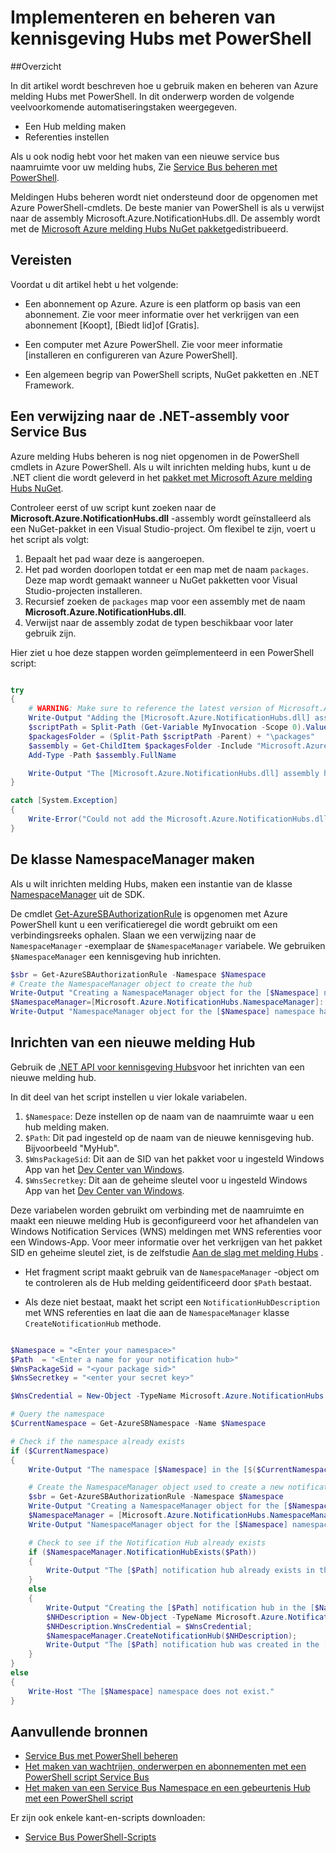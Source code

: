 <properties 
    pageTitle="Implementeren en beheren van kennisgeving Hubs met PowerShell" 
    description="Het maken en beheren van kennisgeving Hubs met PowerShell voor automatisering" 
    services="notification-hubs" 
    documentationCenter="" 
    authors="ysxu" 
    manager="erikre" 
    editor="" />

<tags 
    ms.service="notification-hubs" 
    ms.workload="mobile" 
    ms.tgt_pltfrm="powershell" 
    ms.devlang="na" 
    ms.topic="article" 
    ms.date="06/29/2016" 
    ms.author="yuaxu"/>

# <a name="deploy-and-manage-notification-hubs-using-powershell"></a>Implementeren en beheren van kennisgeving Hubs met PowerShell

##<a name="overview"></a>Overzicht

In dit artikel wordt beschreven hoe u gebruik maken en beheren van Azure melding Hubs met PowerShell. In dit onderwerp worden de volgende veelvoorkomende automatiseringstaken weergegeven.

+ Een Hub melding maken
+ Referenties instellen

Als u ook nodig hebt voor het maken van een nieuwe service bus naamruimte voor uw melding hubs, Zie [Service Bus beheren met PowerShell](../service-bus-messaging/service-bus-powershell-how-to-provision.md).

Meldingen Hubs beheren wordt niet ondersteund door de opgenomen met Azure PowerShell-cmdlets. De beste manier van PowerShell is als u verwijst naar de assembly Microsoft.Azure.NotificationHubs.dll. De assembly wordt met de [Microsoft Azure melding Hubs NuGet pakket](https://www.nuget.org/packages/Microsoft.Azure.NotificationHubs/)gedistribueerd.


## <a name="prerequisites"></a>Vereisten

Voordat u dit artikel hebt u het volgende:

- Een abonnement op Azure. Azure is een platform op basis van een abonnement. Zie voor meer informatie over het verkrijgen van een abonnement [Koopt], [Biedt lid]of [Gratis].

- Een computer met Azure PowerShell. Zie voor meer informatie [installeren en configureren van Azure PowerShell].

- Een algemeen begrip van PowerShell scripts, NuGet pakketten en .NET Framework.


## <a name="including-a-reference-to-the-net-assembly-for-service-bus"></a>Een verwijzing naar de .NET-assembly voor Service Bus

Azure melding Hubs beheren is nog niet opgenomen in de PowerShell cmdlets in Azure PowerShell. Als u wilt inrichten melding hubs, kunt u de .NET client die wordt geleverd in het [pakket met Microsoft Azure melding Hubs NuGet](https://www.nuget.org/packages/Microsoft.Azure.NotificationHubs/).

Controleer eerst of uw script kunt zoeken naar de **Microsoft.Azure.NotificationHubs.dll** -assembly wordt geïnstalleerd als een NuGet-pakket in een Visual Studio-project. Om flexibel te zijn, voert u het script als volgt:

1. Bepaalt het pad waar deze is aangeroepen.
2. Het pad worden doorlopen totdat er een map met de naam `packages`. Deze map wordt gemaakt wanneer u NuGet pakketten voor Visual Studio-projecten installeren.
3. Recursief zoeken de `packages` map voor een assembly met de naam **Microsoft.Azure.NotificationHubs.dll**.
4. Verwijst naar de assembly zodat de typen beschikbaar voor later gebruik zijn.

Hier ziet u hoe deze stappen worden geïmplementeerd in een PowerShell script:

``` powershell

try
{
    # WARNING: Make sure to reference the latest version of Microsoft.Azure.NotificationHubs.dll
    Write-Output "Adding the [Microsoft.Azure.NotificationHubs.dll] assembly to the script..."
    $scriptPath = Split-Path (Get-Variable MyInvocation -Scope 0).Value.MyCommand.Path
    $packagesFolder = (Split-Path $scriptPath -Parent) + "\packages"
    $assembly = Get-ChildItem $packagesFolder -Include "Microsoft.Azure.NotificationHubs.dll" -Recurse
    Add-Type -Path $assembly.FullName

    Write-Output "The [Microsoft.Azure.NotificationHubs.dll] assembly has been successfully added to the script."
}

catch [System.Exception]
{
    Write-Error("Could not add the Microsoft.Azure.NotificationHubs.dll assembly to the script. Make sure you build the solution before running the provisioning script.")
}
```

## <a name="create-the-namespacemanager-class"></a>De klasse NamespaceManager maken

Als u wilt inrichten melding Hubs, maken een instantie van de klasse [NamespaceManager](https://msdn.microsoft.com/library/azure/microsoft.azure.notificationhubs.namespacemanager.aspx) uit de SDK. 

De cmdlet [Get-AzureSBAuthorizationRule] is opgenomen met Azure PowerShell kunt u een verificatieregel die wordt gebruikt om een verbindingsreeks ophalen. Slaan we een verwijzing naar de `NamespaceManager` -exemplaar de `$NamespaceManager` variabele. We gebruiken `$NamespaceManager` een kennisgeving hub inrichten.

``` powershell
$sbr = Get-AzureSBAuthorizationRule -Namespace $Namespace
# Create the NamespaceManager object to create the hub
Write-Output "Creating a NamespaceManager object for the [$Namespace] namespace..."
$NamespaceManager=[Microsoft.Azure.NotificationHubs.NamespaceManager]::CreateFromConnectionString($sbr.ConnectionString);
Write-Output "NamespaceManager object for the [$Namespace] namespace has been successfully created."
```


## <a name="provisioning-a-new-notification-hub"></a>Inrichten van een nieuwe melding Hub 

Gebruik de [.NET API voor kennisgeving Hubs]voor het inrichten van een nieuwe melding hub.

In dit deel van het script instellen u vier lokale variabelen. 

1. `$Namespace`: Deze instellen op de naam van de naamruimte waar u een hub melding maken.
2. `$Path`: Dit pad ingesteld op de naam van de nieuwe kennisgeving hub.  Bijvoorbeeld "MyHub".    
3. `$WnsPackageSid`: Dit aan de SID van het pakket voor u ingesteld Windows App van het [Dev Center van Windows](http://go.microsoft.com/fwlink/p/?linkid=266582&clcid=0x409).
4. `$WnsSecretkey`: Dit aan de geheime sleutel voor u ingesteld Windows App van het [Dev Center van Windows](http://go.microsoft.com/fwlink/p/?linkid=266582&clcid=0x409).

Deze variabelen worden gebruikt om verbinding met de naamruimte en maakt een nieuwe melding Hub is geconfigureerd voor het afhandelen van Windows Notification Services (WNS) meldingen met WNS referenties voor een Windows-App. Voor meer informatie over het verkrijgen van het pakket SID en geheime sleutel ziet, is de zelfstudie [Aan de slag met melding Hubs](notification-hubs-windows-store-dotnet-get-started-wns-push-notification.md) . 

+ Het fragment script maakt gebruik van de `NamespaceManager` -object om te controleren als de Hub melding geïdentificeerd door `$Path` bestaat.

+ Als deze niet bestaat, maakt het script een `NotificationHubDescription` met WNS referenties en laat die aan de `NamespaceManager` klasse `CreateNotificationHub` methode.

``` powershell

$Namespace = "<Enter your namespace>"
$Path  = "<Enter a name for your notification hub>"
$WnsPackageSid = "<your package sid>"
$WnsSecretkey = "<enter your secret key>"

$WnsCredential = New-Object -TypeName Microsoft.Azure.NotificationHubs.WnsCredential -ArgumentList $WnsPackageSid,$WnsSecretkey

# Query the namespace
$CurrentNamespace = Get-AzureSBNamespace -Name $Namespace

# Check if the namespace already exists
if ($CurrentNamespace)
{
    Write-Output "The namespace [$Namespace] in the [$($CurrentNamespace.Region)] region was found."

    # Create the NamespaceManager object used to create a new notification hub
    $sbr = Get-AzureSBAuthorizationRule -Namespace $Namespace
    Write-Output "Creating a NamespaceManager object for the [$Namespace] namespace..."
    $NamespaceManager = [Microsoft.Azure.NotificationHubs.NamespaceManager]::CreateFromConnectionString($sbr.ConnectionString);
    Write-Output "NamespaceManager object for the [$Namespace] namespace has been successfully created."

    # Check to see if the Notification Hub already exists
    if ($NamespaceManager.NotificationHubExists($Path))
    {
        Write-Output "The [$Path] notification hub already exists in the [$Namespace] namespace."  
    }
    else
    {
        Write-Output "Creating the [$Path] notification hub in the [$Namespace] namespace."
        $NHDescription = New-Object -TypeName Microsoft.Azure.NotificationHubs.NotificationHubDescription -ArgumentList $Path;
        $NHDescription.WnsCredential = $WnsCredential;
        $NamespaceManager.CreateNotificationHub($NHDescription);
        Write-Output "The [$Path] notification hub was created in the [$Namespace] namespace."
    }
}
else
{
    Write-Host "The [$Namespace] namespace does not exist."
}
```




## <a name="additional-resources"></a>Aanvullende bronnen

- [Service Bus met PowerShell beheren](../service-bus-messaging/service-bus-powershell-how-to-provision.md)
- [Het maken van wachtrijen, onderwerpen en abonnementen met een PowerShell script Service Bus](http://blogs.msdn.com/b/paolos/archive/2014/12/02/how-to-create-a-service-bus-queues-topics-and-subscriptions-using-a-powershell-script.aspx)
- [Het maken van een Service Bus Namespace en een gebeurtenis Hub met een PowerShell script](http://blogs.msdn.com/b/paolos/archive/2014/12/01/how-to-create-a-service-bus-namespace-and-an-event-hub-using-a-powershell-script.aspx)

Er zijn ook enkele kant-en-scripts downloaden:
- [Service Bus PowerShell-Scripts](https://code.msdn.microsoft.com/windowsazure/Service-Bus-PowerShell-a46b7059)
 

[Opties voor aanschaf]: http://azure.microsoft.com/pricing/purchase-options/
[Lid aanbiedingen]: http://azure.microsoft.com/pricing/member-offers/
[Gratis proefversie]: http://azure.microsoft.com/pricing/free-trial/
[Installeer en configureer Azure PowerShell]: ../powershell-install-configure.md
[.NET API voor kennisgeving Hubs]: https://msdn.microsoft.com/library/azure/mt414893.aspx
[Get-AzureSBNamespace]: https://msdn.microsoft.com/library/azure/dn495122.aspx
[New-AzureSBNamespace]: https://msdn.microsoft.com/library/azure/dn495165.aspx
[Get-AzureSBAuthorizationRule]: https://msdn.microsoft.com/library/azure/dn495113.aspx
 
